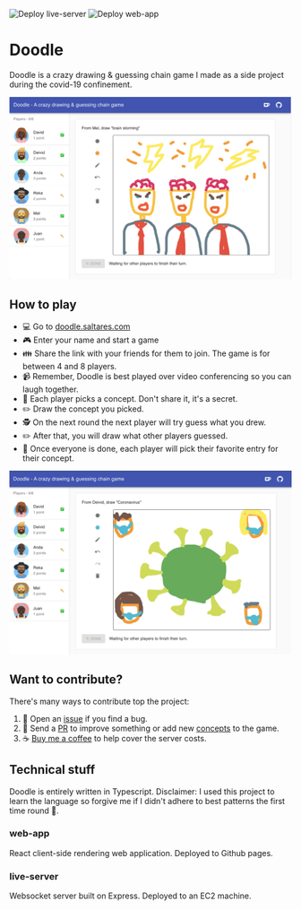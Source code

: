 ![Deploy live-server](https://github.com/dsaltares/doodle/workflows/Deploy%20live-server/badge.svg)
![Deploy web-app](https://github.com/dsaltares/doodle/workflows/Deploy%20web-app/badge.svg)

# Doodle

Doodle is a crazy drawing & guessing chain game I made as a side project during the covid-19 confinement.

[![brainstorming](/img/brainstorming.png)](/img/brainstorming.png)

## How to play

* 💻 Go to [doodle.saltares.com](https://doodle.saltares.com)
* 🎮 Enter your name and start a game
* 👪 Share the link with your friends for them to join. The game is for between 4 and 8 players.
* 📹 Remember, Doodle is best played over video conferencing so you can laugh together.
* 🤫 Each player picks a concept. Don't share it, it's a secret.
* ✏️ Draw the concept you picked.
* 🕵️ On the next round the next player will try guess what you drew.
* ✏️ After that, you will draw what other players guessed.
* 🤔 Once everyone is done, each player will pick their favorite entry for their concept.

[![covid19](/img/covid19.png)](/img/covid19.png)

## Want to contribute?

There's many ways to contribute top the project:

1. 👏 Open an [issue](https://github.com/dsaltares/doodle/issues) if you find a bug.
2. 🙌 Send a [PR](https://github.com/dsaltares/doodle/pulls) to improve something or add new [concepts](https://github.com/dsaltares/doodle/blob/master/live-server/src/concepts.ts) to the game.
3. ☕ [Buy me a coffee](https://ko-fi.com/dsaltares) to help cover the server costs.


## Technical stuff

Doodle is entirely written in Typescript. Disclaimer: I used this project to learn the language so forgive me if I didn't adhere to best patterns the first time round 🙏.

### web-app

React client-side rendering web application. Deployed to Github pages.

### live-server

Websocket server built on Express. Deployed to an EC2 machine.

